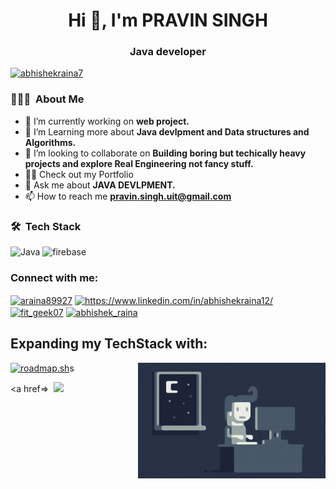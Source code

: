 
<h1 align="center">Hi 👋, I'm PRAVIN SINGH</h1>
<h3 align="center"> Java developer </h3>

<p align="left"> <a href="https://github.com/ryo-ma/github-profile-trophy"><img src="https://github-profile-trophy.vercel.app/?username=Abhishekraina7" alt="abhishekraina7" /></a> </p>


### 👨🏻‍💻 &nbsp;About Me

- 🔭 I’m currently working on **web project.**
- 🌱 I’m Learning more about **Java devlpment and Data structures and Algorithms.**
- 👯 I’m looking to collaborate on **Building boring but techically heavy projects and explore Real Engineering not fancy stuff.**
- 👨‍💻 Check out my Portfolio
- 💬 Ask me about **JAVA DEVLPMENT.** 
- 📫 How to reach me **pravin.singh.uit@gmail.com**


### 🛠 &nbsp;Tech Stack

![Java](https://img.shields.io/badge/java-%23ED8B00.svg?style=for-the-badge&logo=openjdk&logoColor=white)
<img src="https://www.vectorlogo.zone/logos/firebase/firebase-icon.svg" alt="firebase" width="40" height="40"/>
<h3 align="left">Connect with me:</h3>
<p align="left">
<a href= target="blank"><img align="center" src="https://raw.githubusercontent.com/rahuldkjain/github-profile-readme-generator/master/src/images/icons/Social/twitter.svg" alt="araina89927" height="30" width="40" /></a>
<a href target="blank"><img align="center" src="https://raw.githubusercontent.com/rahuldkjain/github-profile-readme-generator/master/src/images/icons/Social/linked-in-alt.svg" alt="https://www.linkedin.com/in/abhishekraina12/" height="30" width="40" /></a>
<a href=" target="blank"><img align="center" src="https://raw.githubusercontent.com/rahuldkjain/github-profile-readme-generator/master/src/images/icons/Social/instagram.svg" alt="fit_geek07" height="30" width="40" /></a>
<a href= target="blank"><img align="center" src="https://cdn.jsdelivr.net/npm/simple-icons@3.1.0/icons/codechef.svg" alt="abhishek_raina" height="30" width="40" /></a>
</p>

<!---
Abhishekraina7/Abhishekraina7 is a ✨ special ✨ repository because its `README.md` (this file) appears on your GitHub profile.
You can click the Preview link to take a look at your changes.
--->
## Expanding my TechStack with:
[![roadmap.sh](https://roadmap.sh/card/wide/66d47bb8553501e3c37f4416?variant=dark&roadmaps=nodejs%2Cjavascript%2Cbackend%2Ctypescript)](https://roadmap.sh)s
<img alt="Night Coding" src="https://raw.githubusercontent.com/AVS1508/AVS1508/master/assets/Night-Coding.gif" align="right"/>


<a href=>
  <img />
  <img height="180em" src=/>
</a>

